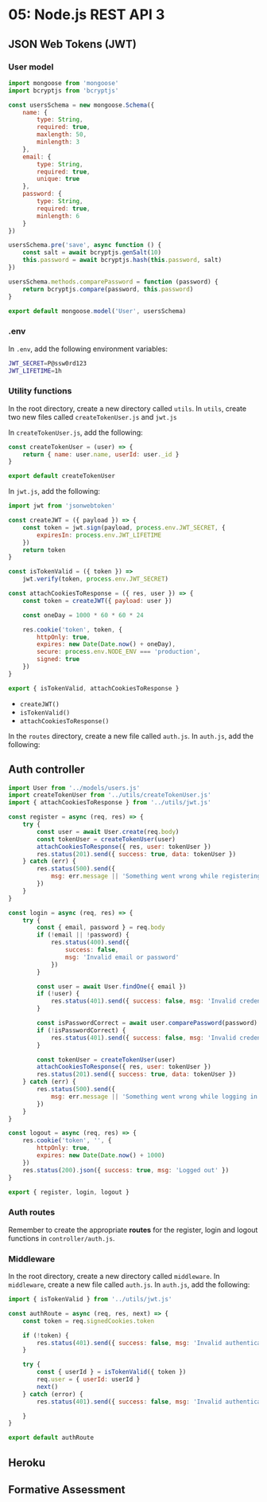 # 05: Node.js REST API 3

## JSON Web Tokens (JWT)

### User model

```js
import mongoose from 'mongoose'
import bcryptjs from 'bcryptjs'

const usersSchema = new mongoose.Schema({
    name: {
        type: String,
        required: true,
        maxlength: 50,
        minlength: 3
    },
    email: {
        type: String,
        required: true,
        unique: true
    },
    password: {
        type: String,
        required: true,
        minlength: 6
    }
})
```

```js
usersSchema.pre('save', async function () {
    const salt = await bcryptjs.genSalt(10)
    this.password = await bcryptjs.hash(this.password, salt)
})

usersSchema.methods.comparePassword = function (password) {
    return bcryptjs.compare(password, this.password)
}
```

```js
export default mongoose.model('User', usersSchema)
```

### .env

In `.env`, add the following environment variables:

```bash
JWT_SECRET=P@ssw0rd123
JWT_LIFETIME=1h
```


### Utility functions

In the root directory, create a new directory called `utils`. In `utils`, create two new files called `createTokenUser.js` and `jwt.js`

In `createTokenUser.js`, add the following:

```js
const createTokenUser = (user) => {
    return { name: user.name, userId: user._id }
}

export default createTokenUser
```

In `jwt.js`, add the following:

```js
import jwt from 'jsonwebtoken'

const createJWT = ({ payload }) => {
    const token = jwt.sign(payload, process.env.JWT_SECRET, {
        expiresIn: process.env.JWT_LIFETIME
    })
    return token
}

const isTokenValid = ({ token }) =>
    jwt.verify(token, process.env.JWT_SECRET)

const attachCookiesToResponse = ({ res, user }) => {
    const token = createJWT({ payload: user })

    const oneDay = 1000 * 60 * 60 * 24

    res.cookie('token', token, {
        httpOnly: true,
        expires: new Date(Date.now() + oneDay),
        secure: process.env.NODE_ENV === 'production',
        signed: true
    })
}

export { isTokenValid, attachCookiesToResponse }
```

- `createJWT()`
- `isTokenValid()`
- `attachCookiesToResponse()`

In the `routes` directory, create a new file called `auth.js`. In `auth.js`, add the following:

## Auth controller

```js
import User from '../models/users.js'
import createTokenUser from '../utils/createTokenUser.js'
import { attachCookiesToResponse } from '../utils/jwt.js'
```

```js
const register = async (req, res) => {
    try {
        const user = await User.create(req.body)
        const tokenUser = createTokenUser(user)
        attachCookiesToResponse({ res, user: tokenUser })
        res.status(201).send({ success: true, data: tokenUser })
    } catch (err) {
        res.status(500).send({
            msg: err.message || 'Something went wrong while registering a user'
        })
    }
}
```

```js
const login = async (req, res) => {
    try {
        const { email, password } = req.body
        if (!email || !password) {
            res.status(400).send({
                success: false,
                msg: 'Invalid email or password'
            })
        }

        const user = await User.findOne({ email })
        if (!user) {
            res.status(401).send({ success: false, msg: 'Invalid credentials' })
        }

        const isPasswordCorrect = await user.comparePassword(password)
        if (!isPasswordCorrect) {
            res.status(401).send({ success: false, msg: 'Invalid credentials' })
        }

        const tokenUser = createTokenUser(user)
        attachCookiesToResponse({ res, user: tokenUser })
        res.status(201).send({ success: true, data: tokenUser })
    } catch (err) {
        res.status(500).send({
            msg: err.message || 'Something went wrong while logging in a user'
        })
    }
}
```

```js
const logout = async (req, res) => {
    res.cookie('token', '', {
        httpOnly: true,
        expires: new Date(Date.now() + 1000)
    })
    res.status(200).json({ success: true, msg: 'Logged out' })
}
```

```js
export { register, login, logout }
```

### Auth routes

Remember to create the appropriate **routes** for the register, login and logout functions in `controller/auth.js`.

### Middleware

In the root directory, create a new directory called `middleware`. In `middleware`, create a new file called `auth.js`. In `auth.js`, add the following:

```js
import { isTokenValid } from '../utils/jwt.js'

const authRoute = async (req, res, next) => {
    const token = req.signedCookies.token

    if (!token) {
        res.status(401).send({ success: false, msg: 'Invalid authentication' })
    }

    try {
        const { userId } = isTokenValid({ token })
        req.user = { userId: userId }
        next()
    } catch (error) {
        res.status(401).send({ success: false, msg: 'Invalid authentication' })

    }
}

export default authRoute
```

## Heroku

## Formative Assessment